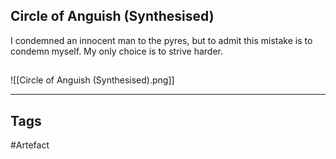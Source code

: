 ## Circle of Anguish (Synthesised)
I condemned an innocent man to the pyres, but to admit this mistake is to condemn myself.
My only choice is to strive harder.
## 
![[Circle of Anguish (Synthesised).png]]

---
## Tags
#Artefact